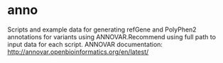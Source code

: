 # anno
Scripts and example data for generating refGene and PolyPhen2 annotations for variants using ANNOVAR.Recommend using full path to input data for each script. ANNOVAR documentation: http://annovar.openbioinformatics.org/en/latest/
